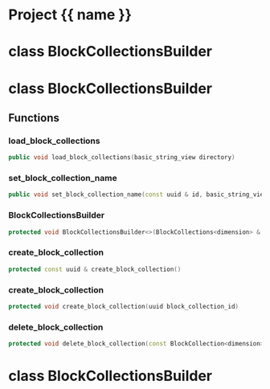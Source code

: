 <script setup>
import {useRoute} from 'vitepress'
const {path} = useRoute()
const tokens = path.split('/')
const words = tokens[2].split('-');
for (let i = 0; i < words.length; i++) {
    words[i] = words[i].charAt(0).toUpperCase() + words[i].slice(1);
    words[i] = words[i].replace('geode', 'Geode')
}
const name = words.join('-');
</script>
# Project {{ name }}

# class BlockCollectionsBuilder


# class BlockCollectionsBuilder


## Functions

### load_block_collections

```cpp
public void load_block_collections(basic_string_view directory)
```


### set_block_collection_name

```cpp
public void set_block_collection_name(const uuid & id, basic_string_view name)
```


### BlockCollectionsBuilder

```cpp
protected void BlockCollectionsBuilder<>(BlockCollections<dimension> & collections)
```


### create_block_collection

```cpp
protected const uuid & create_block_collection()
```


### create_block_collection

```cpp
protected void create_block_collection(uuid block_collection_id)
```


### delete_block_collection

```cpp
protected void delete_block_collection(const BlockCollection<dimension> & collection)
```




# class BlockCollectionsBuilder


